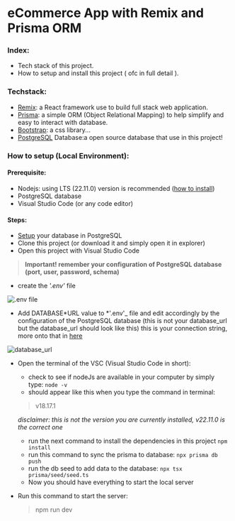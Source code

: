 # eCommerce App with Remix and Prisma ORM

### Index:

-  Tech stack of this project.
-  How to setup and install this project ( ofc in full detail ).

### Techstack:

-  [Remix](remix.run): a React framework use to build full stack web application.
-  [Prisma](https://www.prisma.io/): a simple ORM (Object Relational Mapping) to help simplify and easy to interact with database.
-  [Bootstrap](https://getbootstrap.com/): a css library...
-  [PostgreSQL](https://www.postgresql.org/) Database:a open source database that use in this project!

### How to setup (Local Environment):

#### Prerequisite:

-  Nodejs: using LTS (22.11.0) version is recommended ([how to install](https://nodejs.org/en/download/prebuilt-installer))
-  PostgreSQL database
-  Visual Studio Code (or any code editor)

#### Steps:

-  [Setup](https://www.prisma.io/dataguide/postgresql/setting-up-a-local-postgresql-database) your database in PostgreSQL
-  Clone this project (or download it and simply open it in explorer)
-  Open this project with Visual Studio Code

> **Important! remember your configuration of PostgreSQL database (port, user, password, schema)**

-  create the _'.env'_ file

![.env file](https://lh3.googleusercontent.com/pw/AP1GczMHQe7Q4Kj5tspNDyrAf1hgB1BPxsSVgUR9ufUpqibWJ0Df32_bW-lXyx2lRAtwHnyPJTkSaH5PDEQQBOlR7qHOyDdqjvnxnlGVV_4-KGIwzyKvVFw-LB7LQn3fOwNfneH4vt9fR-68-2goJikJaNQy=w376-h510-s-no-gm?authuser=0)

-  Add DATABASE*URL value to *'.env'\_ file and edit accordingly by the configuration of the PostgreSQL database (this is not your database_url but the database_url should look like this) this is your connection string, more onto that in [here](https://pris.ly/d/connection-strings)

![database_url](https://lh3.googleusercontent.com/pw/AP1GczPoOTjJVBoQdRhrCYV5zVLApfKcZiX3OAJELW5Wg8Z16IHSmf4s_oqtSpxrZSIcVRVf54JI8IsC4VLp5AjnlGOZJYj4OooJwdM5gGmLiLek2oUyw6knYH9GjB86YVMGT6ke_yqmLXjpgK0TABHv96cR=w720-h36-s-no-gm?authuser=0)

-  Open the terminal of the VSC (Visual Studio Code in short):

   -  check to see if nodeJs are available in your computer by simply type:
      `node -v`
   -  should appear like this when you type the command in terminal:

   > v18.17.1

   _disclaimer: this is not the version you are currently installed, v22.11.0 is the correct one_

   -  run the next command to install the dependencies in this project
      `npm install`
   -  run this command to sync the prisma to database:
      `npx prisma db push`
   -  run the db seed to add data to the database:
      `npx tsx prisma/seed/seed.ts`
   -  Now you should have everything to start the local server

-  Run this command to start the server:
   > npm run dev
